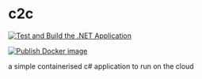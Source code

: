 # c2c

[![Test and Build the .NET Application](https://github.com/sarmadjari/c2c/actions/workflows/test_build_dotnet.yml/badge.svg?branch=main)](https://github.com/sarmadjari/c2c/actions/workflows/test_build_dotnet.yml)

[![Publish Docker image](https://github.com/sarmadjari/c2c/actions/workflows/publish_docker_image.yml/badge.svg)](https://github.com/sarmadjari/c2c/actions/workflows/publish_docker_image.yml)


a simple containerised c# application to run on the cloud
